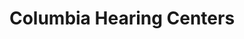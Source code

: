 ---
title: "Columbia Hearing Centers"
url: /spokane/columbia-hearing-centers/
shop: hearing aids
---